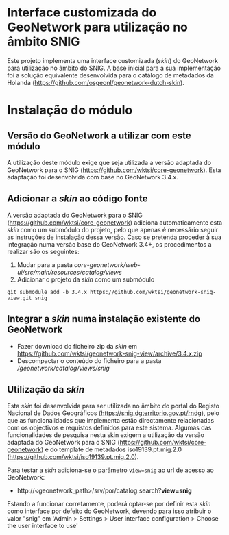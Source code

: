 # Interface customizada do GeoNetwork para utilização no âmbito SNIG

Este projeto implementa uma interface customizada (*skin*) do GeoNetwork para utilização no âmbito do SNIG. A base inicial para a sua implementação foi a solução equivalente desenvolvida para o catálogo de metadados da Holanda (https://github.com/osgeonl/geonetwork-dutch-skin).

# Instalação do módulo

## Versão do GeoNetwork a utilizar com este módulo

A utilização deste módulo exige que seja utilizada a versão adaptada do GeoNetwork para o SNIG (https://github.com/wktsi/core-geonetwork). Esta adaptação foi desenvolvida com base no GeoNetwork 3.4.x.

## Adicionar a *skin* ao código fonte

A versão adaptada do GeoNetwork para o SNIG (https://github.com/wktsi/core-geonetwork) adiciona automaticamente esta *skin* como um submódulo do projeto, pelo que apenas é necessário seguir as instruções de instalação dessa versão. Caso se pretenda proceder à sua integração numa versão base do GeoNetwork 3.4+, os procedimentos a realizar são os seguintes:
1. Mudar para a pasta *core-geonetwork/web-ui/src/main/resources/catalog/views*
2. Adicionar o projeto da *skin* como um submódulo 
```
git submodule add -b 3.4.x https://github.com/wktsi/geonetwork-snig-view.git snig
```

## Integrar a *skin* numa instalação existente do GeoNetwork

- Fazer download do ficheiro zip da *skin* em https://github.com/wktsi/geonetwork-snig-view/archive/3.4.x.zip
- Descompactar o conteúdo do ficheiro para a pasta */geonetwork/catalog/views/snig*

## Utilização da *skin*

Esta *skin* foi desenvolvida para ser utilizada no âmbito do portal do Registo Nacional de Dados Geográficos (https://snig.dgterritorio.gov.pt/rndg), pelo que as funcionalidades que implementa estão directamente relacionadas com os objectivos e requistos definidos para este sistema. Algumas das funcionalidades de pesquisa nesta skin exigem a utilização da versão adaptada do GeoNetwork para o SNIG (https://github.com/wktsi/core-geonetwork) e do template de metadados iso19139.pt.mig.2.0 (https://github.com/wktsi/iso19139.pt.mig.2.0).

Para testar a *skin* adiciona-se o parâmetro `view=snig` ao url de acesso ao GeoNetwork:
- http://<geonetwork_path>/srv/por/catalog.search?**view=snig**

Estando a funcionar corretamente, poderá optar-se por definir esta *skin* como interface por defeito do GeoNetwork, devendo para isso atribuir o valor "snig" em 'Admin > Settings > User interface configuration > Choose the user interface to use'
